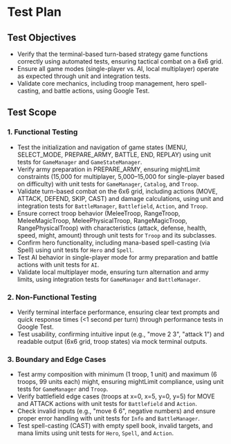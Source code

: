# Test Plan

## Test Objectives

*   Verify that the terminal-based turn-based strategy game functions correctly using automated tests, ensuring tactical combat on a 6x6 grid.
*   Ensure all game modes (single-player vs. AI, local multiplayer) operate as expected through unit and integration tests.
*   Validate core mechanics, including troop management, hero spell-casting, and battle actions, using Google Test.

## Test Scope

### 1. Functional Testing
*   Test the initialization and navigation of game states (MENU, SELECT_MODE, PREPARE_ARMY, BATTLE, END, REPLAY) using unit tests for `GameManager` and `GameStateManager`.
*   Verify army preparation in PREPARE_ARMY, ensuring mightLimit constraints (15,000 for multiplayer, 5,000–15,000 for single-player based on difficulty) with unit tests for `GameManager`, `Catalog`, and `Troop`.
*   Validate turn-based combat on the 6x6 grid, including actions (MOVE, ATTACK, DEFEND, SKIP, CAST) and damage calculations, using unit and integration tests for `BattleManager`, `Battlefield`, `Action`, and `Troop`.
*   Ensure correct troop behavior (MeleeTroop, RangeTroop, MeleeMagicTroop, MeleePhysicalTroop, RangeMagicTroop, RangePhysicalTroop) with characteristics (attack, defense, health, speed, might, amount) through unit tests for `Troop` and its subclasses.
*   Confirm hero functionality, including mana-based spell-casting (via Spell) using unit tests for `Hero` and `Spell`.
*   Test AI behavior in single-player mode for army preparation and battle actions with unit tests for `AI`.
*   Validate local multiplayer mode, ensuring turn alternation and army limits, using integration tests for `GameManager` and `BattleManager`.

### 2. Non-Functional Testing
*   Verify terminal interface performance, ensuring clear text prompts and quick response times (<1 second per turn) through performance tests in Google Test.
*   Test usability, confirming intuitive input (e.g., "move 2 3", "attack 1") and readable output (6x6 grid, troop states) via mock terminal outputs.

### 3. Boundary and Edge Cases
*   Test army composition with minimum (1 troop, 1 unit) and maximum (6 troops, 99 units each) might, ensuring mightLimit compliance, using unit tests for `GameManager` and `Troop`.
*   Verify battlefield edge cases (troops at x=0, x=5, y=0, y=5) for MOVE and ATTACK actions with unit tests for `Battlefield` and `Action`.
*   Check invalid inputs (e.g., "move 6 6", negative numbers) and ensure proper error handling with unit tests for `Info` and `BattleManager`.
*   Test spell-casting (CAST) with empty spell book, invalid targets, and mana limits using unit tests for `Hero`, `Spell`, and `Action`.
